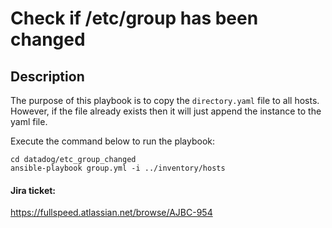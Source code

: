 # Check if /etc/group has been changed

## Description
The purpose of this playbook is to copy the `directory.yaml` file to all hosts. However, if the file already exists then it will just append the instance to the yaml file.

Execute the command below to run the playbook:
```
cd datadog/etc_group_changed
ansible-playbook group.yml -i ../inventory/hosts
```

#### Jira ticket:
https://fullspeed.atlassian.net/browse/AJBC-954

